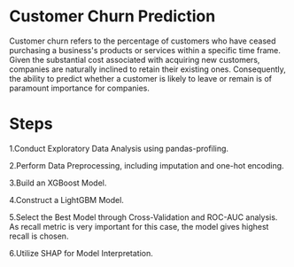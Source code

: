 # Customer Churn Prediction 
 
Customer churn refers to the percentage of customers who have ceased purchasing a business's products or services within a specific time frame. Given the substantial cost associated with acquiring new customers, companies are naturally inclined to retain their existing ones. Consequently, the ability to predict whether a customer is likely to leave or remain is of paramount importance for companies.

# Steps

   1.Conduct Exploratory Data Analysis using pandas-profiling.
   
   2.Perform Data Preprocessing, including imputation and one-hot encoding.
   
   3.Build an XGBoost Model.
   
   4.Construct a LightGBM Model.
   
   5.Select the Best Model through Cross-Validation and ROC-AUC analysis. As recall metric is very important for this case, the model gives highest recall is chosen.
   
   6.Utilize SHAP for Model Interpretation.
